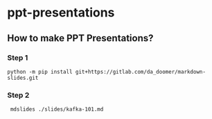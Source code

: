 # ppt-presentations

## How to make PPT Presentations?

### Step 1

```shell
python -m pip install git+https://gitlab.com/da_doomer/markdown-slides.git
```

### Step 2

```shell
 mdslides ./slides/kafka-101.md
```